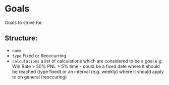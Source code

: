# Goals

Goals to strive for.

## Structure:
- `name`
- `type` Fixed or Reoccurring
- `calculations` 
  a list of calculations which are considered to be a goal
e.g. Win Rate > 50% PNL > 5%
time - could be a fixed date where it should be reached (type fixed) or an interval (e.g. weekly) where it should apply to on general (reoccuring)